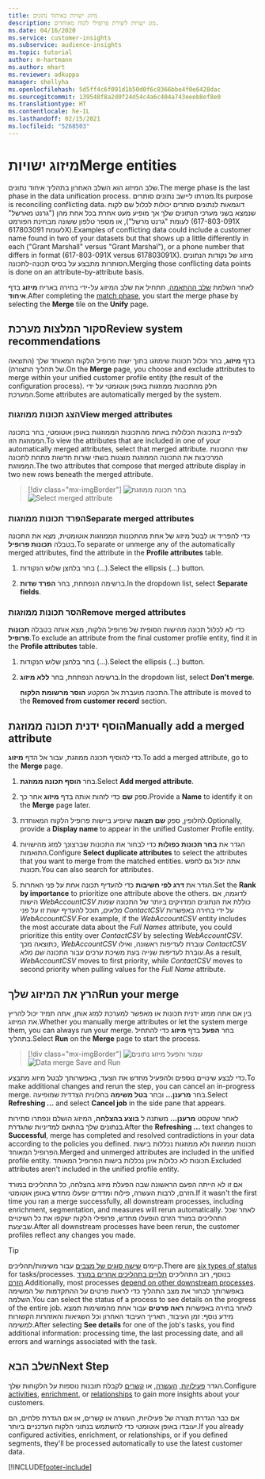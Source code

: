 ```yaml
---
title: מיזוג ישויות באיחוד נתונים
description: מזג ישויות ליצירת פרופילי לקוח מאוחדים.
ms.date: 04/16/2020
ms.service: customer-insights
ms.subservice: audience-insights
ms.topic: tutorial
author: m-hartmann
ms.author: mhart
ms.reviewer: adkuppa
manager: shellyha
ms.openlocfilehash: 5d5ff4c6f091d1b50d0f6c8366bbe4f0e6428dac
ms.sourcegitcommit: 139548f8a2d0f24d54c4a6c404a743eeeb8ef8e0
ms.translationtype: HT
ms.contentlocale: he-IL
ms.lasthandoff: 02/15/2021
ms.locfileid: "5268503"
---
```

# <a name="merge-entities"></a><span data-ttu-id="b59b7-103">מיזוג ישויות</span><span class="sxs-lookup"><span data-stu-id="b59b7-103">Merge entities</span></span>

<span data-ttu-id="b59b7-104">שלב המיזוג הוא השלב האחרון בתהליך איחוד נתונים.</span><span class="sxs-lookup"><span data-stu-id="b59b7-104">The merge phase is the last phase in the data unification process.</span></span> <span data-ttu-id="b59b7-105">מטרתו ליישב נתונים סותרים.</span><span class="sxs-lookup"><span data-stu-id="b59b7-105">Its purpose is reconciling conflicting data.</span></span> <span data-ttu-id="b59b7-106">דוגמאות לנתונים סותרים יכולות לכלול שם לקוח שנמצא בשני מערכי הנתונים שלך אך מופיע מעט אחרת בכל אחת מהן ("גרנט מארשל" לעומת "גרנט מרשל"), או מספר טלפון ששונה מבחינת הפורמט (617-803-091X לעומת 617803091X).</span><span class="sxs-lookup"><span data-stu-id="b59b7-106">Examples of conflicting data could include a customer name found in two of your datasets but that shows up a little differently in each ("Grant Marshall" versus "Grant Marshal"), or a phone number that differs in format (617-803-091X versus 617803091X).</span></span> <span data-ttu-id="b59b7-107">מיזוג של נקודות הנתונים הסותרות מתבצע על בסיס תכונה-לתכונה.</span><span class="sxs-lookup"><span data-stu-id="b59b7-107">Merging those conflicting data points is done on an attribute-by-attribute basis.</span></span>

<span data-ttu-id="b59b7-108">לאחר השלמת [שלב ההתאמה](match-entities.md), תתחיל את שלב המיזוג על-ידי בחירה באריח **מיזוג** בדף **איחוד**.</span><span class="sxs-lookup"><span data-stu-id="b59b7-108">After completing the [match phase](match-entities.md), you start the merge phase by selecting the **Merge** tile on the **Unify** page.</span></span>

## <a name="review-system-recommendations"></a><span data-ttu-id="b59b7-109">סקור המלצות מערכת</span><span class="sxs-lookup"><span data-stu-id="b59b7-109">Review system recommendations</span></span>

<span data-ttu-id="b59b7-110">בדף **מיזוג**, בחר וכלול תכונות שימוזגו בתוך ישות פרופיל הלקוח המאוחד שלך (התוצאה של תהליך התצורה).</span><span class="sxs-lookup"><span data-stu-id="b59b7-110">On the **Merge** page, you choose and exclude attributes to merge within your unified customer profile entity (the result of the configuration process).</span></span> <span data-ttu-id="b59b7-111">חלק מהתכונות ממוזגות באופן אוטומטי על ידי המערכת.</span><span class="sxs-lookup"><span data-stu-id="b59b7-111">Some attributes are automatically merged by the system.</span></span>

### <a name="view-merged-attributes"></a><span data-ttu-id="b59b7-112">הצג תכונות ממוזגות</span><span class="sxs-lookup"><span data-stu-id="b59b7-112">View merged attributes</span></span>

<span data-ttu-id="b59b7-113">לצפייה בתכונות הכלולות באחת מהתכונות הממוזגות באופן אוטומטי, בחר בתכונה הממוזגת הזו.</span><span class="sxs-lookup"><span data-stu-id="b59b7-113">To view the attributes that are included in one of your automatically merged attributes, select that merged attribute.</span></span> <span data-ttu-id="b59b7-114">שתי התכונות המרכיבות את התכונה הממוזגת מוצגות בשתי שורות חדשות מתחת לתכונה הממוזגת.</span><span class="sxs-lookup"><span data-stu-id="b59b7-114">The two attributes that compose that merged attribute display in two new rows beneath the merged attribute.</span></span>

> [!div class="mx-imgBorder"]
> <span data-ttu-id="b59b7-115">![בחר תכונה ממוזגת](media/configure-data-merge-profile-attributes.png "בחר תכונה ממוזגת")</span><span class="sxs-lookup"><span data-stu-id="b59b7-115">![Select merged attribute](media/configure-data-merge-profile-attributes.png "Select merged attribute")</span></span>

### <a name="separate-merged-attributes"></a><span data-ttu-id="b59b7-116">הפרד תכונות ממוזגות</span><span class="sxs-lookup"><span data-stu-id="b59b7-116">Separate merged attributes</span></span>

<span data-ttu-id="b59b7-117">כדי להפריד או לבטל מיזוג של אחת מהתכונות הממוזגות אוטומטית, מצא את התכונה בטבלה **תכונות פרופיל**.</span><span class="sxs-lookup"><span data-stu-id="b59b7-117">To separate or unmerge any of the automatically merged attributes, find the attribute in the **Profile attributes** table.</span></span>

1. <span data-ttu-id="b59b7-118">בחר בלחצן שלוש הנקודות (...).</span><span class="sxs-lookup"><span data-stu-id="b59b7-118">Select the ellipsis (...) button.</span></span>
  
2. <span data-ttu-id="b59b7-119">ברשימה הנפתחת, בחר **הפרד שדות**.</span><span class="sxs-lookup"><span data-stu-id="b59b7-119">In the dropdown list, select **Separate fields**.</span></span>

### <a name="remove-merged-attributes"></a><span data-ttu-id="b59b7-120">הסר תכונות ממוזגות</span><span class="sxs-lookup"><span data-stu-id="b59b7-120">Remove merged attributes</span></span>

<span data-ttu-id="b59b7-121">כדי לא לכלול תכונה מהישות הסופית של פרופיל הלקוח, מצא אותה בטבלה **תכונות פרופיל**.</span><span class="sxs-lookup"><span data-stu-id="b59b7-121">To exclude an attribute from the final customer profile entity, find it in the **Profile attributes** table.</span></span>

1. <span data-ttu-id="b59b7-122">בחר בלחצן שלוש הנקודות (...).</span><span class="sxs-lookup"><span data-stu-id="b59b7-122">Select the ellipsis (...) button.</span></span>
  
2. <span data-ttu-id="b59b7-123">ברשימה הנפתחת, בחר **ללא מיזוג**.</span><span class="sxs-lookup"><span data-stu-id="b59b7-123">In the dropdown list, select **Don't merge**.</span></span>

   <span data-ttu-id="b59b7-124">התכונה מועברת אל המקטע **הוסר מרשומת הלקוח**.</span><span class="sxs-lookup"><span data-stu-id="b59b7-124">The attribute is moved to the **Removed from customer record** section.</span></span>

## <a name="manually-add-a-merged-attribute"></a><span data-ttu-id="b59b7-125">הוסף ידנית תכונה ממוזגת</span><span class="sxs-lookup"><span data-stu-id="b59b7-125">Manually add a merged attribute</span></span>

<span data-ttu-id="b59b7-126">כדי להוסיף תכונה ממוזגת, עבור אל הדף **מיזוג**.</span><span class="sxs-lookup"><span data-stu-id="b59b7-126">To add a merged attribute, go to the **Merge** page.</span></span>

1. <span data-ttu-id="b59b7-127">בחר **הוסף תכונה ממוזגת**.</span><span class="sxs-lookup"><span data-stu-id="b59b7-127">Select **Add merged attribute**.</span></span>

2. <span data-ttu-id="b59b7-128">ספק **שם** כדי לזהות אותה בדף **מיזוג** אחר כך.</span><span class="sxs-lookup"><span data-stu-id="b59b7-128">Provide a **Name** to identify it on the **Merge** page later.</span></span>

3. <span data-ttu-id="b59b7-129">לחלופין, ספק **שם תצוגה** שיופיע ביישות פרופיל הלקוח המאוחדת.</span><span class="sxs-lookup"><span data-stu-id="b59b7-129">Optionally, provide a **Display name** to appear in the unified Customer Profile entity.</span></span>

4. <span data-ttu-id="b59b7-130">הגדר את **בחר תכונות כפולות** כדי לבחור את התכונות שברצונך למזג מהישויות התואמות.</span><span class="sxs-lookup"><span data-stu-id="b59b7-130">Configure **Select duplicate attributes** to select the attributes that you want to merge from the matched entities.</span></span> <span data-ttu-id="b59b7-131">אתה יכול גם לחפש תכונות.</span><span class="sxs-lookup"><span data-stu-id="b59b7-131">You can also search for attributes.</span></span>

5. <span data-ttu-id="b59b7-132">הגדר את **דרג לפי חשיבות** כדי להעדיף תכונה אחת על פני האחרות.</span><span class="sxs-lookup"><span data-stu-id="b59b7-132">Set the **Rank by importance** to prioritize one attribute above the others.</span></span> <span data-ttu-id="b59b7-133">לדוגמה, אם הישות *WebAccountCSV* כוללת את הנתונים המדויקים ביותר של התכונה *שמות מלאים*, תוכל להעדיף ישות זו על פני *ContactCSV* על ידי בחירה באפשרות *WebAccountCSV*.</span><span class="sxs-lookup"><span data-stu-id="b59b7-133">For example, if the *WebAccountCSV* entity includes the most accurate data about the *Full Names* attribute, you could prioritize this entity over *ContactCSV* by selecting *WebAccountCSV*.</span></span> <span data-ttu-id="b59b7-134">כתוצאה מכך, *WebAccountCSV* עוברת לעדיפות ראשונה, ואילו *ContactCSV* עוברת לעדיפות שנייה בעת משיכת ערכים עבור התכונה *שם מלא*.</span><span class="sxs-lookup"><span data-stu-id="b59b7-134">As a result, *WebAccountCSV* moves to first priority, while *ContactCSV* moves to second priority when pulling values for the *Full Name* attribute.</span></span>

## <a name="run-your-merge"></a><span data-ttu-id="b59b7-135">הרץ את המיזוג שלך</span><span class="sxs-lookup"><span data-stu-id="b59b7-135">Run your merge</span></span>

<span data-ttu-id="b59b7-136">בין אם אתה ממזג ידנית תכונות או מאפשר למערכת למזג אותן, אתה תמיד יכול להריץ את המיזוג.</span><span class="sxs-lookup"><span data-stu-id="b59b7-136">Whether you manually merge attributes or let the system merge them, you can always run your merge.</span></span> <span data-ttu-id="b59b7-137">בחר **הפעל** בדף **מיזוג** כדי להתחיל בתהליך.</span><span class="sxs-lookup"><span data-stu-id="b59b7-137">Select **Run** on the **Merge** page to start the process.</span></span>

> [!div class="mx-imgBorder"]
> <span data-ttu-id="b59b7-138">![שמור והפעל מיזוג נתונים](media/configure-data-merge-save-run.png "שמור והפעל מיזוג נתונים")</span><span class="sxs-lookup"><span data-stu-id="b59b7-138">![Data merge Save and Run](media/configure-data-merge-save-run.png "Data merge Save and Run")</span></span>

<span data-ttu-id="b59b7-139">כדי לבצע שינויים נוספים ולהפעיל מחדש את הצעד, באפשרותך לבטל מיזוג מתבצע.</span><span class="sxs-lookup"><span data-stu-id="b59b7-139">To make additional changes and rerun the step, you can cancel an in-progress merge.</span></span> <span data-ttu-id="b59b7-140">בחר **מרענן...** ובחר **בטל משימה** בחלונית הצדדית שמופיעה.</span><span class="sxs-lookup"><span data-stu-id="b59b7-140">Select **Refreshing ...** and select **Cancel job**  in the side pane that appears.</span></span>

<span data-ttu-id="b59b7-141">לאחר שטקסט **מרענן...** משתנה ל **בוצע בהצלחה**, המיזוג הושלם ונפתרו סתירות בנתונים שלך בהתאם למדיניות שהגדרת.</span><span class="sxs-lookup"><span data-stu-id="b59b7-141">After the **Refreshing ...** text changes to **Successful**, merge has completed and resolved contradictions in your data according to the policies you defined.</span></span> <span data-ttu-id="b59b7-142">תכונות ממוזגות ולא ממוזגות נכללות בישות הפרופיל המאוחד.</span><span class="sxs-lookup"><span data-stu-id="b59b7-142">Merged and unmerged attributes are included in the unified profile entity.</span></span> <span data-ttu-id="b59b7-143">תכונות לא כלולות אינן נכללות בישות הפרופיל המאוחד.</span><span class="sxs-lookup"><span data-stu-id="b59b7-143">Excluded attributes aren't included in the unified profile entity.</span></span>

<span data-ttu-id="b59b7-144">אם זו לא הייתה הפעם הראשונה שבה הפעלת מיזוג בהצלחה, כל התהליכים במורד הזרם, לרבות העשרה, פילוח ומדדים יופעלו מחדש באופן אוטומטי.</span><span class="sxs-lookup"><span data-stu-id="b59b7-144">If it wasn't the first time you ran a merge successfully, all downstream processes, including enrichment, segmentation, and measures will rerun automatically.</span></span> <span data-ttu-id="b59b7-145">לאחר שכל התהליכים במורד הזרם הופעלו מחדש, פרופילי הלקוח ישקפו את כל השינויים שביצעת.</span><span class="sxs-lookup"><span data-stu-id="b59b7-145">After all downstream processes have been rerun, the customer profiles reflect any changes you made.</span></span>

> [!TIP]
> <span data-ttu-id="b59b7-146">קיימים [שישה סוגים של מצבים](system.md#status-types) עבור משימות/תהליכים.</span><span class="sxs-lookup"><span data-stu-id="b59b7-146">There are [six types of status](system.md#status-types) for tasks/processes.</span></span> <span data-ttu-id="b59b7-147">בנוסף, רוב התהליכים [תלויים בתהליכים אחרים במורד הזרם](system.md#refresh-policies).</span><span class="sxs-lookup"><span data-stu-id="b59b7-147">Additionally, most processes [depend on other downstream processes](system.md#refresh-policies).</span></span> <span data-ttu-id="b59b7-148">באפשרותך לבחור את מצב התהליך כדי לראות פרטים על ההתקדמות של המשימה השלמה.</span><span class="sxs-lookup"><span data-stu-id="b59b7-148">You can select the status of a process to see details on the progress of the entire job.</span></span> <span data-ttu-id="b59b7-149">לאחר בחירה באפשרות **ראה פרטים** עבור אחת מהמשימות תמצא מידע נוסף: זמן העיבוד, תאריך העיבוד האחרון וכל השגיאות והאזהרות הקשורות למשימה.</span><span class="sxs-lookup"><span data-stu-id="b59b7-149">After selecting **See details** for one of the job's tasks, you find additional information: processing time, the last processing date, and all errors and warnings associated with the task.</span></span>

## <a name="next-step"></a><span data-ttu-id="b59b7-150">השלב הבא</span><span class="sxs-lookup"><span data-stu-id="b59b7-150">Next Step</span></span>

<span data-ttu-id="b59b7-151">הגדר [פעילויות](activities.md), [העשרה](enrichment-microsoft-graph.md), או [קשרים](relationships.md) לקבלת תובנות נוספות על הלקוחות שלך.</span><span class="sxs-lookup"><span data-stu-id="b59b7-151">Configure [activities](activities.md), [enrichment](enrichment-microsoft-graph.md), or [relationships](relationships.md) to gain more insights about your customers.</span></span>

<span data-ttu-id="b59b7-152">אם כבר הגדרת תצורה של פעילויות, העשרה או קשרים, או אם הגדרת פלחים, הם יעובדו באופן אוטומטי כדי להשתמש בנתוני הלקוח העדכניים ביותר.</span><span class="sxs-lookup"><span data-stu-id="b59b7-152">If you already configured activities, enrichment, or relationships, or if you defined segments, they'll be processed automatically to use the latest customer data.</span></span>




[!INCLUDE[footer-include](../includes/footer-banner.md)]